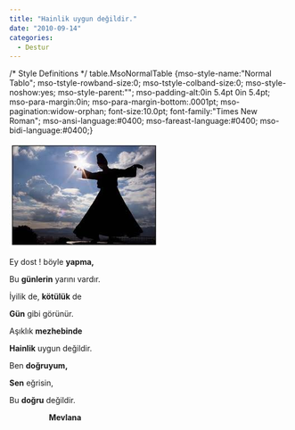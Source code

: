 ```yaml
---
title: "Hainlik uygun değildir."
date: "2010-09-14"
categories: 
  - Destur
---
```


/\* Style Definitions \*/ table.MsoNormalTable {mso-style-name:"Normal Tablo"; mso-tstyle-rowband-size:0; mso-tstyle-colband-size:0; mso-style-noshow:yes; mso-style-parent:""; mso-padding-alt:0in 5.4pt 0in 5.4pt; mso-para-margin:0in; mso-para-margin-bottom:.0001pt; mso-pagination:widow-orphan; font-size:10.0pt; font-family:"Times New Roman"; mso-ansi-language:#0400; mso-fareast-language:#0400; mso-bidi-language:#0400;}

![](../uploads/2010/09/oooo.jpg)

Ey dost ! böyle **yapma,**

Bu **günlerin** yarını vardır.

İyilik de, **kötülük** de

**Gün** gibi görünür.

Aşıklık **mezhebinde**

**Hainlik** uygun değildir.

Ben **doğruyum,**

**Sen** eğrisin,

Bu **doğru** değildir.

                  **Mevlana**
